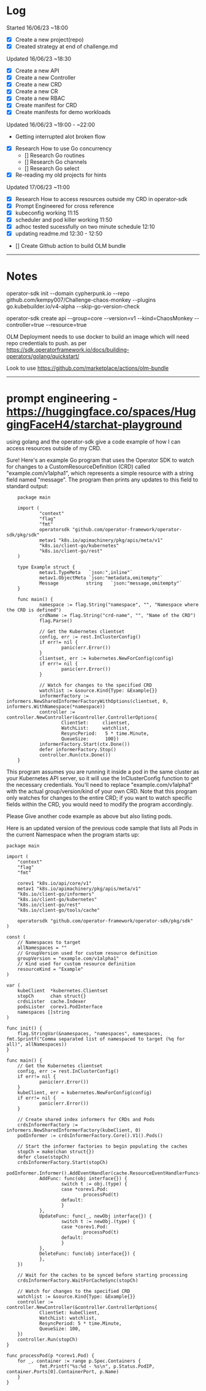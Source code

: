 # Log

Started 16/06/23 ~18:00

- [x] Create a new project(repo)
- [x] Created strategy at end of challenge.md

Updated 16/06/23 ~18:30 

- [x] Create a new API
- [x] Create a new Controller
- [x] Create a new CRD
- [x] Create a new CR
- [x] Create a new RBAC
- [x] Create manifest for CRD
- [x] Create manifests for demo workloads

Updated 16/06/23 ~19:00 - ~22:00

- Getting interrupted alot broken flow
- [x] Research How to use Go concurrency
    - [] Research Go routines
    - [] Research Go channels
    - [] Research Go select
- [x] Re-reading my old projects for hints

Updated 17/06/23 ~11:00

- [x] Research How to access resources outside my CRD in operator-sdk
- [x] Prompt Engineered for cross reference
- [x] kubeconfig working 11:15
- [x] scheduler and pod killer working 11:50
- [x] adhoc tested sucessfully on two minute schedule 12:10
- [x] updating readme.md 12:30 - 12:50
- [] Create Github action to build OLM bundle

---

# Notes

operator-sdk init --domain cypherpunk.io --repo github.com/kempy007/Challenge-chaos-monkey --plugins go.kubebuilder.io/v4-alpha --skip-go-version-check

operator-sdk create api --group=core --version=v1 --kind=ChaosMonkey --controller=true --resource=true

OLM Deployment needs to use docker to build an image which will need repo credentials to push. as per https://sdk.operatorframework.io/docs/building-operators/golang/quickstart/

Look to use https://github.com/marketplace/actions/olm-bundle

---
# prompt engineering - https://huggingface.co/spaces/HuggingFaceH4/starchat-playground

using golang and the operator-sdk give a code example of how I can access resources outside of my CRD.

Sure! Here's an example Go program that uses the Operator SDK to watch for changes to a CustomResourceDefinition (CRD) called "example.com/v1alpha1", which represents a simple resource with a string field named "message". The program then prints any updates to this field to standard output:

```
    package main
    
    import (
            "context"
            "flag"
            "fmt"
            operatorsdk "github.com/operator-framework/operator-sdk/pkg/sdk"
            metav1 "k8s.io/apimachinery/pkg/apis/meta/v1"
            "k8s.io/client-go/kubernetes"
            "k8s.io/client-go/rest"
    )
    
    type Example struct {
            metav1.TypeMeta   `json:",inline"`
            metav1.ObjectMeta `json:"metadata,omitempty"`
            Message          string   `json:"message,omitempty"`
    }
    
    func main() {
            namespace := flag.String("namespace", "", "Namespace where the CRD is defined")
            crdName := flag.String("crd-name", "", "Name of the CRD")
            flag.Parse()
    
            // Get the Kubernetes clientset
            config, err := rest.InClusterConfig()
            if err!= nil {
                    panic(err.Error())
            }
            clientset, err := kubernetes.NewForConfig(config)
            if err!= nil {
                    panic(err.Error())
            }
            
            // Watch for changes to the specified CRD
            watchlist := &source.Kind{Type: &Example{}}
            informerFactory := informers.NewSharedInformerFactoryWithOptions(clientset, 0, informers.WithNamespace(*namespace))
            controller := controller.NewController(&controller.ControllerOptions{
                    ClientSet:     clientset,
                    WatchList:     watchlist,
                    ResyncPeriod:   5 * time.Minute,
                    QueueSize:      100})
            informerFactory.Start(ctx.Done())
            defer informerFactory.Stop()
            controller.Run(ctx.Done())
    }
```

This program assumes you are running it inside a pod in the same cluster as your Kubernetes API server, so it will use the InClusterConfig function to get the necessary credentials. You'll need to replace "example.com/v1alpha1" with the actual group/version/kind of your own CRD. Note that this program only watches for changes to the entire CRD; if you want to watch specific fields within the CRD, you would need to modify the program accordingly.

Please Give another code example as above but also listing pods.

Here is an updated version of the previous code sample that lists all Pods in the current Namespace when the program starts up:

```
package main

import (
    "context"
    "flag"
    "fmt"

    corev1 "k8s.io/api/core/v1"
    metav1 "k8s.io/apimachinery/pkg/apis/meta/v1"
    "k8s.io/client-go/informers"
    "k8s.io/client-go/kubernetes"
    "k8s.io/client-go/rest"
    "k8s.io/client-go/tools/cache"

    operatorsdk "github.com/operator-framework/operator-sdk/pkg/sdk"
)

const (
    // Namespaces to target
    allNamespaces = ""
    // GroupVersion used for custom resource definition
    groupVersion = "example.com/v1alpha1"
    // Kind used for custom resource definition
    resourceKind = "Example"
)

var (
    kubeClient  *kubernetes.Clientset
    stopCh      chan struct{}
    crdsLister  cache.Indexer
    podsLister  corev1.PodInterface
    namespaces []string
)

func init() {
    flag.StringVar(&namespaces, "namespaces", namespaces, fmt.Sprintf("Comma separated list of namespaced to target (%q for all)", allNamespaces))
}

func main() {
    // Get the Kubernetes clientset
    config, err := rest.InClusterConfig()
    if err!= nil {
            panic(err.Error())
    }
    kubeClient, err = kubernetes.NewForConfig(config)
    if err!= nil {
            panic(err.Error())
    }

    // Create shared index informers for CRDs and Pods
    crdsInformerFactory := informers.NewSharedInformerFactory(kubeClient, 0)
    podInformer := crdsInformerFactory.Core().V1().Pods()

    // Start the informer factories to begin populating the caches
    stopCh = make(chan struct{})
    defer close(stopCh)
    crdsInformerFactory.Start(stopCh)
    podInformer.Informer().AddEventHandler(cache.ResourceEventHandlerFuncs{
            AddFunc: func(obj interface{}) {
                    switch t := obj.(type) {
                    case *corev1.Pod:
                            processPod(t)
                    default:
                    }
            },
            UpdateFunc: func(_, newObj interface{}) {
                    switch t := newObj.(type) {
                    case *corev1.Pod:
                            processPod(t)
                    default:
                    }
            },
            DeleteFunc: func(obj interface{}) {
            },
    })

    // Wait for the caches to be synced before starting processing
    crdsInformerFactory.WaitForCacheSync(stopCh)

    // Watch for changes to the specified CRD
    watchlist := &source.Kind{Type: &Example{}}
    controller := controller.NewController(&controller.ControllerOptions{
            ClientSet: kubeClient,
            WatchList: watchlist,
            ResyncPeriod: 5 * time.Minute,
            QueueSize: 100,
    })
    controller.Run(stopCh)
}

func processPod(p *corev1.Pod) {
    for _, container := range p.Spec.Containers {
            fmt.Printf("%s:%d - %s\n", p.Status.PodIP, container.Ports[0].ContainerPort, p.Name)
    }
}
```

